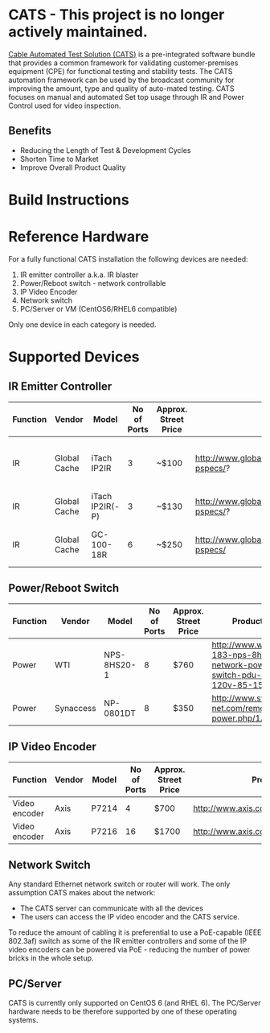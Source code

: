 # CATS - This project is no longer actively maintained. 
[Cable Automated Test Solution (CATS)](https://github.com/Comcast/cats/) is a pre-integrated software bundle that provides a common framework for validating customer-premises equipment (CPE) for functional testing and stability tests. The CATS automation framework can be used by the broadcast community for improving the amount, type and quality of auto-mated testing. CATS focuses on manual and automated Set top usage through IR and Power Control used for video inspection.

## Benefits
  * Reducing the Length of Test & Development Cycles
  * Shorten Time to Market
  * Improve Overall Product Quality

# Build Instructions

# Reference Hardware

For a fully functional CATS installation the following devices are needed:

1. IR emitter controller a.k.a. IR blaster
2. Power/Reboot switch - network controllable
3. IP Video Encoder
4. Network switch
5. PC/Server or VM (CentOS6/RHEL6 compatible)

Only one device in each category is needed.

# Supported Devices

## IR Emitter Controller
| Function | Vendor | Model | No of Ports | Approx. Street Price | Product Link | Comments |
| -------- | ------ | ----- | ----------- | -------------------- | ------------ | -------- |
|  IR      | Global Cache | iTach IP2IR     | 3  | ~$100 | http://www.globalcache.com/products/itach/ip2ir-pspecs/? | small footprint, can fit 6 onto a 1U rack shelf |
|  IR      | Global Cache | iTach IP2IR(-P) | 3  | ~$130 | http://www.globalcache.com/products/itach/ip2ir-pspecs/? | supports PoE (802.3af) |
|  IR      | Global Cache | GC-100-18R      | 6  | ~$250 | http://www.globalcache.com/products/itach/ip2ir-pspecs/ | rack version with six ports |

## Power/Reboot Switch
| Function | Vendor | Model | No of Ports | Approx. Street Price | Product Link | Comments |
| ---------| ------ | ----- | ----------- | -------------------- | ------------ | -------- |
|  Power    | WTI          | NPS-8HS20-1     | 8  | $760  | http://www.wti.com/p-183-nps-8hs20-1-network-power-switch-pdu-20a-120v-85-15r.aspx | Expensive |
|  Power    | Synaccess    | NP-0801DT       | 8  | $350  | http://www.synaccess-net.com/remote-power.php/1/3 | Cheaper |

## IP Video Encoder
| Function | Vendor | Model | No of Ports | Approx. Street Price | Product Link | Comments |
| ---------| ------ | ----- | ----------- | -------------------- | ------------ | -------- |
|  Video encoder | Axis    | P7214           | 4  | $700  | http://www.axis.com/products/cam_p7214/ | supports PoE(802.3af) |
|  Video encoder | Axis    | P7216           | 16 | $1700 | http://www.axis.com/products/cam_p7216/ | newest model |

## Network Switch
Any standard Ethernet network switch or router will work. The only assumption CATS makes about the network:
* The CATS server can communicate with all the devices
* The users can access the IP video encoder and the CATS service.

To reduce the amount of cabling it is preferential to use a PoE-capable (IEEE 802.3af) switch as some of the IR emitter controllers and some of the IP video encoders can be powered via PoE - reducing the number of power bricks in the whole setup.

## PC/Server
CATS is currently only supported on CentOS 6 (and RHEL 6). The PC/Server hardware needs to be therefore supported by one of these operating systems.


